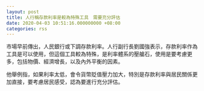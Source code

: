 ```yaml
---
layout: post
title: 人行稱存款利率是較為特殊工具　需要充分評估
date: 2020-04-03 10:51:16.000000000 +08:00
categories: rss
---
```


市場早前傳出，人民銀行或下調存款利率。人行副行長劉國強表示，存款利率作為工具是可以使用，但這個工具較為特殊，是利率體系的壓艙石，使用是要考慮更多，包括物價、經濟增長，以及內外平衡的因素。

他舉例指，如果利率太低，會令貨幣貶值壓力加大，特別是存款利率與居民關係更加直接，要考慮居民感受，認為要進行充分評估。
